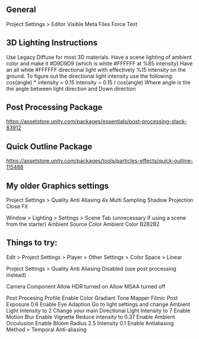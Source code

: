 ## General
Project Settings > Editor
  Visible Meta Files
  Force Text

## 3D Lighting Instructions
  Use Legacy Diffuse for most 3D materials.
  Have a scene lighting of ambient color and make it #D9D9D9 (which is white #FFFFFF at %85 intensity)
  Have an all white #FFFFFF directional light with effectively %15 intensity on the ground.
  To figure out the directional light intensity use the following:
    cos(angle) * intensity = 0.15
    intensity = 0.15 / cos(angle)
  Where angle is the the angle between light direction and Down direction

## Post Processing Package
https://assetstore.unity.com/packages/essentials/post-processing-stack-83912

## Quick Outline Package
https://assetstore.unity.com/packages/tools/particles-effects/quick-outline-115488

## My older Graphics settings
  Project Settings > Quality
    Anti Aliasing 4x Multi Sampling
    Shadow Projection Close Fit

  Window > Lighting > Settings > Scene Tab (unnecessary if using a scene from the starter)
    Ambient Source Color
    Ambient Color B2B2B2

## Things to try:

  Edit > Project Settings > Player > Other Settings > Color Space > Linear

  Project Settings > Quality
    Anti Aliasing Disabled (use post processing instead)
    
  Camera Component
    Allow HDR turned on
    Allow MSAA turned off
    
  Post Procesing Profile
    Enable Color Gradiant
      Tone Mapper Filmic
      Post Exposure 0.6
    Enable Eye Adaption
      Go to light settings and change Ambient Light Intensity to 2
      Change your main Directional Light Intensity to 7
    Enable Motion Blur
    Enable Vignette
      Reduce intensity to 0.37
    Enable Ambient Occulusion
    Enable Bloom
      Radius 2.5
      Intensity 0.1
    Enable Antialiasing 
      Method > Temporal Anti-aliasing
